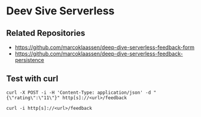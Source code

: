 # Deev Sive Serverless

## Related Repositories
* https://github.com/marcoklaassen/deep-dive-serverless-feedback-form
* https://github.com/marcoklaassen/deep-dive-serverless-feedback-persistence


## Test with curl
```
curl -X POST -i -H 'Content-Type: application/json' -d "{\"rating\":\"11\"}" http[s]://<url>/feedback
```

```
curl -i http[s]://<url>/feedback 
```

